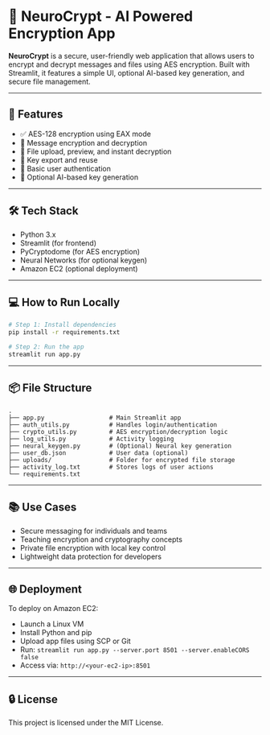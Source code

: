 # 🔐 NeuroCrypt - AI Powered Encryption App

**NeuroCrypt** is a secure, user-friendly web application that allows users to encrypt and decrypt messages and files using AES encryption. Built with Streamlit, it features a simple UI, optional AI-based key generation, and secure file management.

---

## 🚀 Features

- ✅ AES-128 encryption using EAX mode
- 🔐 Message encryption and decryption
- 📁 File upload, preview, and instant decryption
- 🔑 Key export and reuse
- 👤 Basic user authentication
- 🧠 Optional AI-based key generation

---

## 🛠️ Tech Stack

- Python 3.x
- Streamlit (for frontend)
- PyCryptodome (for AES encryption)
- Neural Networks (for optional keygen)
- Amazon EC2 (optional deployment)

---

## 💻 How to Run Locally

```bash
# Step 1: Install dependencies
pip install -r requirements.txt

# Step 2: Run the app
streamlit run app.py
```

---

## 📦 File Structure

```
.
├── app.py                  # Main Streamlit app
├── auth_utils.py           # Handles login/authentication
├── crypto_utils.py         # AES encryption/decryption logic
├── log_utils.py            # Activity logging
├── neural_keygen.py        # (Optional) Neural key generation
├── user_db.json            # User data (optional)
├── uploads/                # Folder for encrypted file storage
├── activity_log.txt        # Stores logs of user actions
└── requirements.txt
```

---

## 📚 Use Cases

- Secure messaging for individuals and teams
- Teaching encryption and cryptography concepts
- Private file encryption with local key control
- Lightweight data protection for developers

---

## 🌐 Deployment

To deploy on Amazon EC2:
- Launch a Linux VM
- Install Python and pip
- Upload app files using SCP or Git
- Run: `streamlit run app.py --server.port 8501 --server.enableCORS false`
- Access via: `http://<your-ec2-ip>:8501`

---

## 🔒 License

This project is licensed under the MIT License.

